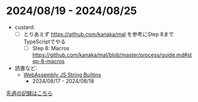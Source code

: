 # 2024/08/19 - 2024/08/25

- custard:
    - [ ] とりあえず <https://github.com/kanaka/mal> を参考にStep 8までTypeScriptでやる
        - [ ] Step 8: Macros <https://github.com/kanaka/mal/blob/master/process/guide.md#step-8-macros>
- 読書など:
    - [WebAssembly JS String Builtins](https://github.com/WebAssembly/js-string-builtins)
        - 2024/08/17 - 2024/08/18

[先週の記録はこちら](https://github.com/igrep/daily-commits/blob/6245fbc6186b5eb4c3adf2981e2bed418ac1ffe9/yesterday.md)
